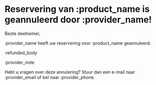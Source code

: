 # Reservering van :product_name is geannuleerd door :provider_name!

Beste deelnemer,

:provider_name heeft uw reservering voor :product_name geannuleerd.

:refunded_body

:provider_note

Hebt u vragen over deze annulering? Stuur dan een e-mail naar :provider_email of bel naar :provider_phone.
